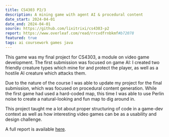 ```yaml
---
title: CS4303 P2/3
description: A mining game with agent AI & procedural content
date_start: 2024-04-01
date_end: 2024-04-01
source: https://github.com/lixitrixi/cs4303-p2
report: https://www.overleaf.com/read/rrcvdfrnbkmf#b72078
featured: true
tags: ai coursework games java
---
```

This game was my final project for CS4303, a module on video game development. The first submission was focused on game AI: I created two friendly creature types which mine for and protect the player, as well as a hostile AI creature which attacks them.

Due to the nature of the course I was able to update my project for the final submission, which was focused on procedural content generation. While the first game had used a hard-coded map, this time I was able to use Perlin noise to create a natural-looking and fun map to dig around in.

This project taught me a lot about proper structuring of code in a game-dev context as well as how interesting video games can be as a usability and design challenge.

A full report is available [here](https://www.overleaf.com/read/rrcvdfrnbkmf#b72078).
